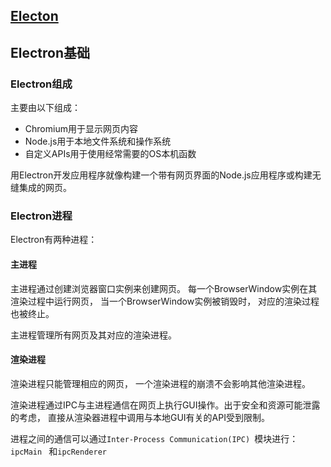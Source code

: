 ## [Electon](http://www.electronjs.org/)

## Electron基础

### Electron组成
主要由以下组成：
- Chromium用于显示网页内容
- Node.js用于本地文件系统和操作系统
- 自定义APIs用于使用经常需要的OS本机函数

用Electron开发应用程序就像构建一个带有网页界面的Node.js应用程序或构建无缝集成的网页。

### Electron进程
Electron有两种进程：
#### 主进程
主进程通过创建浏览器窗口实例来创建网页。 每一个BrowserWindow实例在其渲染过程中运行网页， 当一个BrowserWindow实例被销毁时， 对应的渲染过程也被终止。

主进程管理所有网页及其对应的渲染进程。

#### 渲染进程
渲染进程只能管理相应的网页， 一个渲染进程的崩溃不会影响其他渲染进程。

渲染进程通过IPC与主进程通信在网页上执行GUI操作。出于安全和资源可能泄露的考虑， 直接从渲染器进程中调用与本地GUI有关的API受到限制。

进程之间的通信可以通过```Inter-Process Communication(IPC) ```模块进行：```ipcMain ``` 和```ipcRenderer ```

